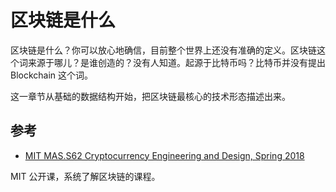 # 区块链是什么

区块链是什么？你可以放心地确信，目前整个世界上还没有准确的定义。区块链这个词来源于哪儿？是谁创造的？没有人知道。起源于比特币吗？比特币并没有提出 Blockchain 这个词。

这一章节从基础的数据结构开始，把区块链最核心的技术形态描述出来。

## 参考

- [MIT MAS.S62 Cryptocurrency Engineering and Design, Spring 2018](https://www.youtube.com/watch?v=IJquEYhiq_U&list=PLUl4u3cNGP61KHzhg3JIJdK08JLSlcLId)

MIT 公开课，系统了解区块链的课程。


